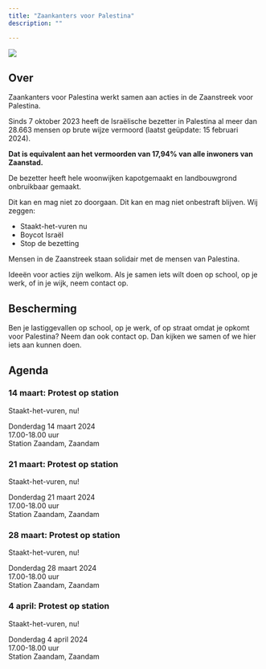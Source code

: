 ```yaml
---
title: "Zaankanters voor Palestina"
description: ""

---
```


![](/img/zaankanters-voor-palestina.jpg)

## Over

Zaankanters voor Palestina werkt samen aan acties in de Zaanstreek voor Palestina.

Sinds 7 oktober 2023 heeft de Israëlische bezetter in Palestina al meer dan 28.663 mensen op brute wijze vermoord (laatst geüpdate: 15 februari 2024). 

**Dat is equivalent aan het vermoorden van 17,94% van alle inwoners van Zaanstad.**

<!-- 159.806 inwoners Zaanstad op 31 januari 2023 -->

De bezetter heeft hele woonwijken kapotgemaakt en landbouwgrond onbruikbaar gemaakt.

Dit kan en mag niet zo doorgaan. Dit kan en mag niet onbestraft blijven. Wij zeggen:

- Staakt-het-vuren nu
- Boycot Israël
- Stop de bezetting

Mensen in de Zaanstreek staan solidair met de mensen van Palestina. 

Ideeën voor acties zijn welkom. Als je samen iets wilt doen op school, op je werk, of in je wijk, neem contact op.

## Bescherming

Ben je lastiggevallen op school, op je werk, of op straat omdat je opkomt voor Palestina? Neem dan ook contact op. Dan kijken we samen of we hier iets aan kunnen doen.

## Agenda

<!-- ### 25 jan: Zitprotest voor een staakt-het-vuren
Donderdag 25 januari 2024  
18.00 uur  
Station Zaandam, Zaandam  

### 1 feb: Zitprotest voor een staakt-het-vuren
Donderdag 1 februari 2024  
18.00 uur  
Station Zaandam, Zaandam 

### 8 feb: Zitprotest voor een staakt-het-vuren
Donderdag 8 februari 2024  
18.00 uur  
Station Zaandam, Zaandam  

### 15 feb: Protest op station

Geluidsprotest voor een staakt-het-vuren, nu!  
Donderdag 15 februari 2024  
18.00 uur  
Station Zaandam, Zaandam 

### 22 feb: Protest op station

Geluidsprotest voor een staakt-het-vuren, nu!  
Donderdag 22 februari 2024  
18.00 uur  
Station Zaandam, Zaandam 

### 26 feb: Herdenking februaristaking

![Flyer voor de herdenking van de februaristaking 2024, met daarop de tekst: "Herdenk de februaristaking. Verzet! Tegen genocide. Toen in Nederland, nu in Palestina. 26 februari, 9.30 's ochtends, Wilhelminabrug Zaandam"](/img/februaristaking.jpg)

Maandag 26 februari 2024  
9.30 uur 's ochtends  
Wilhelminabrug, Zaandam 

In 1941 staakten tienduizenden arbeiders in Zaandam. Dit was hun verzet tegen de vervolging van Joodse medeburgers. Die werden door de bezetter opgejaagd en vermoord.

Israël pleegt op dit moment volkerenmoord. Palestijnse burgers worden door de Israëlische bezetter opgejaagd en vermoord.

De februaristakers kwamen in opstand. Dat was juist. 

Nu is het onze beurt om het juiste te doen. Eis de bevrijding van Palestina!

Herdenk samen de februaristaking. Neem een bloem mee.

### 29 feb: Protest op station

Geluidsprotest voor een staakt-het-vuren, nu!  
Donderdag 29 februari 2024  
18.00 uur  
Station Zaandam, Zaandam 

### 7 maart: Protest op station

Geluidsprotest voor een staakt-het-vuren, nu!  
Donderdag 7 maart 2024  
18.00 uur  
Station Zaandam, Zaandam  -->

### 14 maart: Protest op station

Staakt-het-vuren, nu!  

Donderdag 14 maart 2024  
17.00-18.00 uur  
Station Zaandam, Zaandam 

### 21 maart: Protest op station

Staakt-het-vuren, nu!  

Donderdag 21 maart 2024  
17.00-18.00 uur  
Station Zaandam, Zaandam 

### 28 maart: Protest op station

Staakt-het-vuren, nu!  

Donderdag 28 maart 2024  
17.00-18.00 uur  
Station Zaandam, Zaandam 

### 4 april: Protest op station

Staakt-het-vuren, nu!  

Donderdag 4 april 2024  
17.00-18.00 uur  
Station Zaandam, Zaandam 